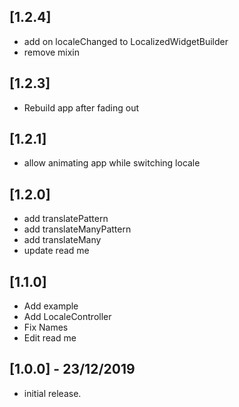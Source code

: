 ## [1.2.4]

- add on localeChanged to LocalizedWidgetBuilder
- remove mixin

## [1.2.3]

- Rebuild app after fading out

## [1.2.1]

- allow animating app while switching locale

## [1.2.0]

- add translatePattern
- add translateManyPattern
- add translateMany
- update read me

## [1.1.0]

- Add example
- Add LocaleController
- Fix Names
- Edit read me

## [1.0.0] - 23/12/2019

- initial release.
